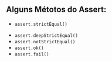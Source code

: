 ## Alguns Métotos do Assert:

- `assert.strictEqual()`

* `assert.deepStrictEqual()`
* `assert.notStrictEqual()`
* `assert.ok()`
* `assert.fail()`
